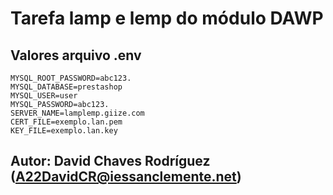 # Tarefa lamp e lemp do módulo DAWP
## Valores arquivo .env
```
MYSQL_ROOT_PASSWORD=abc123.
MYSQL_DATABASE=prestashop
MYSQL_USER=user
MYSQL_PASSWORD=abc123.
SERVER_NAME=lamplemp.giize.com
CERT_FILE=exemplo.lan.pem
KEY_FILE=exemplo.lan.key
```

## Autor: David Chaves Rodríguez (A22DavidCR@iessanclemente.net)
